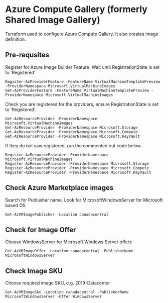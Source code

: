# Azure Compute Gallery (formerly Shared Image Gallery)
Terraform used to configure Azure Compute Gallery. It also creates image definition.

## Pre-requsites

Register for Azure Image Builder Feature. Wait until RegistrationState is set to 'Registered'

```
Register-AzProviderFeature -FeatureName VirtualMachineTemplatePreview -ProviderNamespace Microsoft.VirtualMachineImages
Get-AzProviderFeature -FeatureName VirtualMachineTemplatePreview -ProviderNamespace Microsoft.VirtualMachineImages
```

Check you are registered for the providers, ensure RegistrationState is set to 'Registered'.

```
Get-AzResourceProvider -ProviderNamespace Microsoft.VirtualMachineImages
Get-AzResourceProvider -ProviderNamespace Microsoft.Storage 
Get-AzResourceProvider -ProviderNamespace Microsoft.Compute
Get-AzResourceProvider -ProviderNamespace Microsoft.KeyVault
```

If they do not saw registered, run the commented out code below.

```
Register-AzResourceProvider -ProviderNamespace Microsoft.VirtualMachineImages
Register-AzResourceProvider -ProviderNamespace Microsoft.Storage
Register-AzResourceProvider -ProviderNamespace Microsoft.Compute
Register-AzResourceProvider -ProviderNamespace Microsoft.KeyVault
```

## Check Azure Marketplace images

Search for Publusher name. Look for MicrosoftWindowsServer for Microsoft based OS

```
Get-AzVMImagePublisher -Location canadacentral
```

## Check for Image Offer

Choose WindowsServer for Microsoft Windows Server offers

```
Get-AzVMImageOffer -Location canadacentral -PublisherName MicrosoftWindowsServer
```

## Check Image SKU

Choose required image SKU, e.g. 2019-Datacenter

```
Get-AzVMImageSku -Location canadacentral -PublisherName MicrosoftWindowsServer -Offer WindowsServer
```
